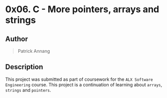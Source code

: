 # 0x06. C - More pointers, arrays and strings

## Author

> Patrick Annang

## Description

This project was submitted as part of coursework for the `ALX Software Engineering` course.
This project is a continuation of learning about `arrays`, `strings` and `pointers`.

